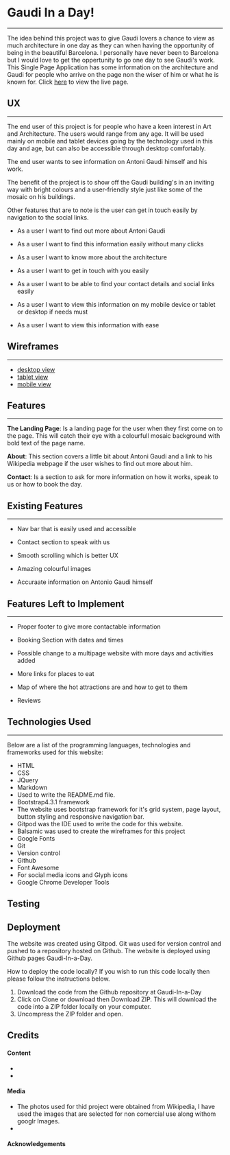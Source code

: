 # Gaudi In a Day! 
---
The idea behind this project was to give Gaudi lovers a chance to view as much architecture in one day as they can when having the opportunity of being in the beautiful Barcelona. I personally have never been to Barcelona but I would love to get the oppertunity to go one day to see Gaudi's work. This Single Page Application has some information on the architecture and Gaudi for people who arrive on the page non the wiser of him or what he is known for.
Click [here](https://taitdanielle.github.io/Gaudi-In-a-Day/) to view the live page.

## UX 
--- 

The end user of this project is for people who have a keen interest in Art and Architecture. The users would range from any age. It will be used mainly on mobile and tablet devices going by the technology used in this day and age, but can also be accessible through desktop comfortably. 

The end user wants to see information on Antoni Gaudi himself and his work. 
 

The benefit of the project is to show off the Gaudi building's in an inviting way with bright colours and a user-friendly style just like some of the mosaic on his buildings.  
 

Other features that are to note is the user can get in touch easily by navigation to the social links.

* As a user I want to find out more about Antoni Gaudi 

* As a user I want to find this information easily without many clicks 

* As a user I want to know more about the architecture 

* As a user I want to get in touch with you easily  

* As a user I want to be able to find your contact details and social links easily 

* As a user I want to view this information on my mobile device or tablet or  desktop if needs must 

* As a user I want to view this information with ease 

 
## Wireframes
---
* [desktop view](https://github.com/Taitdanielle/Gaudi-In-a-Day/blob/master/wireframes/Desktop.png)
* [tablet view](https://github.com/Taitdanielle/Gaudi-In-a-Day/blob/master/wireframes/Tablet.png)
* [mobile view](https://github.com/Taitdanielle/Gaudi-In-a-Day/blob/master/wireframes/Mobile.png)

 

## Features 
---
**The Landing Page**: Is a landing page for the user when they first come on to the page. This will catch their eye with a colourfull mosaic background with bold text of the page name.

**About**: This section covers a little bit about Antoni Gaudi and a link to his Wikipedia webpage if the user wishes to find out more about him. 

**Contact**: Is a section to ask for more information on how it works, speak to us or how to book the day.

## Existing Features 
---

* Nav bar that is easily used and accessible 

* Contact section to speak with us 

* Smooth scrolling which is better UX 

* Amazing colourful images 

* Accuraate information on Antonio Gaudi himself

## Features Left to Implement 
---

* Proper footer to give more contactable information 

* Booking Section with dates and times 

* Possible change to a multipage website with more days and activities added 

* More links for places to eat 

* Map of where the hot attractions are and how to get to them
* Reviews

## Technologies Used
---
Below are a list of the programming languages, technologies and frameworks used for this website:

* HTML
* CSS
* JQuery
* Markdown
 * Used to write the README.md file.
* Bootstrap4.3.1 framework
 * The website uses bootstrap framework for it's grid system, page layout, button styling and responsive navigation bar.
* Gitpod was the IDE used to write the code for this website.
* Balsamic was used to create the wireframes for this project
* Google Fonts
* Git
 * Version control
* Github
* Font Awesome
 * For social media icons and Glyph icons
* Google Chrome Developer Tools

## Testing

## Deployment

The website was created using Gitpod. Git was used for version control and pushed to a repository hosted on Github. The website is deployed using Github pages Gaudi-In-a-Day.

How to deploy the code locally? If you wish to run this code locally then please follow the instructions below.

1. Download the code from the Github repository at Gaudi-In-a-Day
2. Click on Clone or download then Download ZIP. This will download the code into a ZIP folder locally on your computer.
3. Uncompress the ZIP folder and open.

## Credits

#### Content
*
*
#### Media 
* The photos used for thid project were obtained from  Wikipedia, I have used the images that are selected for non comercial use along withom googlr Images.
*
#### Acknowledgements
